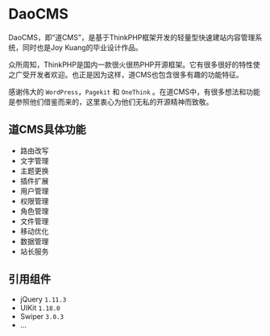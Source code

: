 # DaoCMS
DaoCMS，即“道CMS”，是基于ThinkPHP框架开发的轻量型快速建站内容管理系统，同时也是Joy Kuang的毕业设计作品。

众所周知，ThinkPHP是国内一款很火很热PHP开源框架。它有很多很好的特性使之广受开发者欢迎。也正是因为这样，道CMS也包含很多有趣的功能特征。

感谢伟大的 `WordPress`，`Pagekit` 和 `OneThink` 。在道CMS中，有很多想法和功能是参照他们借鉴而来的，这里衷心为他们无私的开源精神而致敬。


## 道CMS具体功能
* 路由改写
* 文字管理
* 主题更换
* 插件扩展
* 用户管理
* 权限管理
* 角色管理
* 文件管理
* 移动优化
* 数据管理
* 站长服务

## 引用组件
* jQuery `1.11.3`
* UIKit `1.18.0`
* Swiper `3.0.3`
* ...